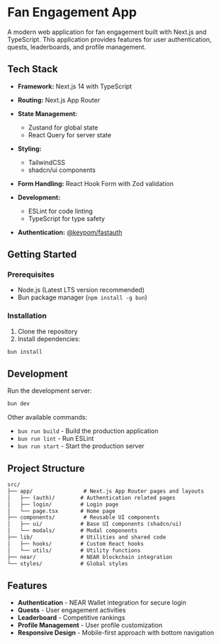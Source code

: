 # Fan Engagement App

A modern web application for fan engagement built with Next.js and TypeScript. This application provides features for user authentication, quests, leaderboards, and profile management.

## Tech Stack

- **Framework:** Next.js 14 with TypeScript
- **Routing:** Next.js App Router
- **State Management:**

  - Zustand for global state
  - React Query for server state
- **Styling:**
  - TailwindCSS
  - shadcn/ui components
- **Form Handling:** React Hook Form with Zod validation
- **Development:**
  - ESLint for code linting
  - TypeScript for type safety
- **Authentication:** [@keypom/fastauth](https://www.npmjs.com/package/@keypom/fastauth)

## Getting Started

### Prerequisites

- Node.js (Latest LTS version recommended)
- Bun package manager (`npm install -g bun`)

### Installation

1. Clone the repository
2. Install dependencies:

```bash
bun install
```

## Development

Run the development server:

```bash
bun dev
```

Other available commands:

- `bun run build` - Build the production application
- `bun run lint` - Run ESLint
- `bun run start` - Start the production server

## Project Structure

```txt
src/
├── app/                # Next.js App Router pages and layouts
│   ├── (auth)/        # Authentication related pages
│   ├── login/         # Login page
│   └── page.tsx       # Home page
├── components/         # Reusable UI components
│   ├── ui/            # Base UI components (shadcn/ui)
│   └── modals/        # Modal components
├── lib/               # Utilities and shared code
│   ├── hooks/         # Custom React hooks
│   └── utils/         # Utility functions
├── near/              # NEAR blockchain integration
└── styles/            # Global styles
```

## Features

- **Authentication** - NEAR Wallet integration for secure login
- **Quests** - User engagement activities
- **Leaderboard** - Competitive rankings
- **Profile Management** - User profile customization
- **Responsive Design** - Mobile-first approach with bottom navigation
